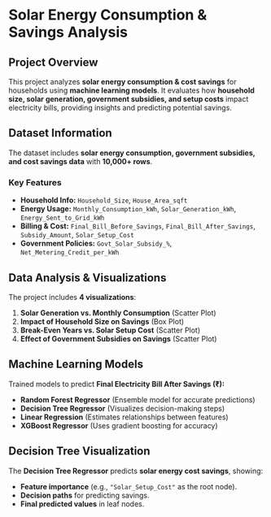 # Solar Energy Consumption & Savings Analysis

## Project Overview
This project analyzes **solar energy consumption & cost savings** for households using **machine learning models**. It evaluates how **household size, solar generation, government subsidies, and setup costs** impact electricity bills, providing insights and predicting potential savings.

## Dataset Information
The dataset includes **solar energy consumption, government subsidies, and cost savings data** with **10,000+ rows**.

### Key Features
- **Household Info:** `Household_Size`, `House_Area_sqft`
- **Energy Usage:** `Monthly_Consumption_kWh`, `Solar_Generation_kWh`, `Energy_Sent_to_Grid_kWh`
- **Billing & Cost:** `Final_Bill_Before_Savings`, `Final_Bill_After_Savings`, `Subsidy_Amount`, `Solar_Setup_Cost`
- **Government Policies:** `Govt_Solar_Subsidy_%`, `Net_Metering_Credit_per_kWh`

## Data Analysis & Visualizations
The project includes **4 visualizations**:
1. **Solar Generation vs. Monthly Consumption** (Scatter Plot)  
2. **Impact of Household Size on Savings** (Box Plot)  
3. **Break-Even Years vs. Solar Setup Cost** (Scatter Plot)  
4. **Effect of Government Subsidies on Savings** (Scatter Plot)  

## Machine Learning Models
Trained models to predict **Final Electricity Bill After Savings (₹):**
- **Random Forest Regressor** (Ensemble model for accurate predictions)
- **Decision Tree Regressor** (Visualizes decision-making steps)
- **Linear Regression** (Estimates relationships between features)
- **XGBoost Regressor** (Uses gradient boosting for accuracy)

## Decision Tree Visualization
The **Decision Tree Regressor** predicts **solar energy cost savings**, showing:
- **Feature importance** (e.g., `"Solar_Setup_Cost"` as the root node).
- **Decision paths** for predicting savings.
- **Final predicted values** in leaf nodes.

